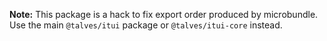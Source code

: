 
**Note:** This package is a hack to fix export order produced by microbundle.
Use the main `@talves/itui` package or `@talves/itui-core` instead.

